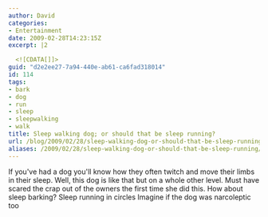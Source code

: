 ```yaml
---
author: David
categories:
- Entertainment
date: 2009-02-28T14:23:15Z
excerpt: |2

  <![CDATA[]]>
guid: "d2e2ee27-7a94-440e-ab61-ca6fad318014"
id: 114
tags:
- bark
- dog
- run
- sleep
- sleepwalking
- walk
title: Sleep walking dog; or should that be sleep running?
url: /blog/2009/02/28/sleep-walking-dog-or-should-that-be-sleep-running/
aliases: /2009/02/28/sleep-walking-dog-or-should-that-be-sleep-running/
---
```


If you've had a dog you'll know how they often twitch and move their limbs in their sleep. Well, this dog is like that but on a whole other level. Must have scared the crap out of the owners the first time she did this. How about sleep barking? Sleep running in circles Imagine if the dog was narcoleptic too
